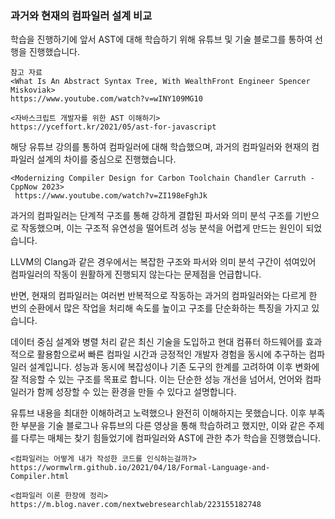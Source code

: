 ### 과거와 현재의 컴파일러 설계 비교

학습을 진행하기에 앞서 AST에 대해 학습하기 위해 유튜브 및 기술 블로그를 통하여 선행을 진행했습니다.

``` 
참고 자료
<What Is An Abstract Syntax Tree, With WealthFront Engineer Spencer Miskoviak>
https://www.youtube.com/watch?v=wINY109MG10

<자바스크립트 개발자를 위한 AST 이해하기>
https://yceffort.kr/2021/05/ast-for-javascript
```

해당 유튜브 강의를 통하여 컴파일러에 대해 학습했으며, 과거의 컴파일러와 현재의 컴파일러 설계의 차이를 중심으로 진행했습니다.

```
<Modernizing Compiler Design for Carbon Toolchain Chandler Carruth - CppNow 2023>
 https://www.youtube.com/watch?v=ZI198eFghJk
```

과거의 컴파일러는 단계적 구조를 통해 강하게 결합된 파서와 의미 분석 구조를 기반으로 작동했으며, 이는 구조적 유연성을 떨어트려 성능 분석을 어렵게 만드는 원인이 되었습니다.

LLVM의 Clang과 같은 경우에서는 복잡한 구조와 파서와 의미 분석 구간이 섞여있어 컴파일러의 작동이 원활하게 진행되지 않는다는 문제점을 언급합니다.

반면, 현재의 컴파일러는 여러번 반복적으로 작동하는 과거의 컴파일러와는 다르게 한 번의 순환에서 많은 작업을 처리해 속도를 높이고 구조를 단순화하는 특징을 가지고 있습니다.

데이터 중심 설계와 병렬 처리 같은 최신 기술을 도입하고 현대 컴퓨터 하드웨어를 효과적으로 활용함으로써 빠른 컴파일 시간과 긍정적인 개발자 경험을 동시에 추구하는 컴파일러 설계입니다. 성능과 동시에 복잡성이나 기존 도구의 한계를 고려하여 이후 변화에 잘 적응할 수 있는 구조를 목표로 합니다. 이는 단순한 성능 개선을 넘어서, 언어와 컴파일러가 함께 성장할 수 있는 환경을 만들 수 있다고 설명합니다.

유튜브 내용을 최대한 이해하려고 노력했으나 완전히 이해하지는 못했습니다. 이후 부족한 부분을 기술 블로그나 유튜브의 다른 영상을 통해 학습하려고 했지만, 이와 같은 주제를 다루는 매체는 찾기 힘들었기에 컴파일러와 AST에 관한 추가 학습을 진행했습니다.

```
<컴파일러는 어떻게 내가 작성한 코드를 인식하는걸까?>
https://wormwlrm.github.io/2021/04/18/Formal-Language-and-Compiler.html

<컴파일러 이론 한장에 정리>
https://m.blog.naver.com/nextwebresearchlab/223155182748
```
